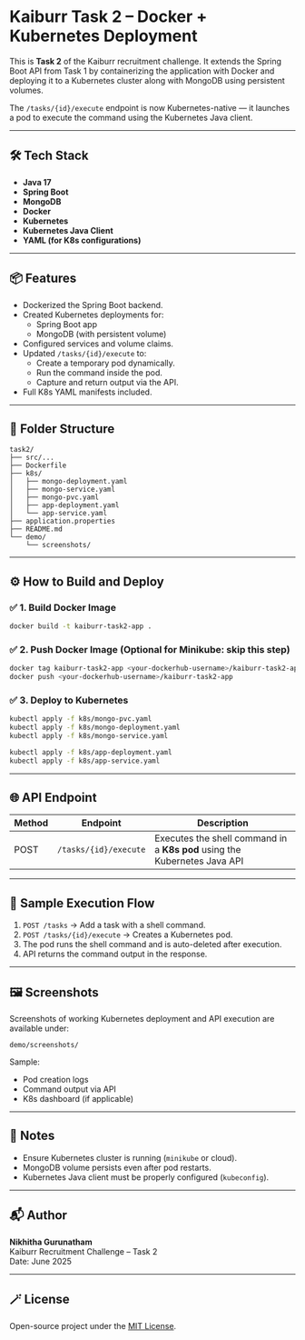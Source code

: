 
# Kaiburr Task 2 – Docker + Kubernetes Deployment

This is **Task 2** of the Kaiburr recruitment challenge. It extends the Spring Boot API from Task 1 by containerizing the application with Docker and deploying it to a Kubernetes cluster along with MongoDB using persistent volumes.

The `/tasks/{id}/execute` endpoint is now Kubernetes-native — it launches a pod to execute the command using the Kubernetes Java client.

---

## 🛠️ Tech Stack

- **Java 17**
- **Spring Boot**
- **MongoDB**
- **Docker**
- **Kubernetes**
- **Kubernetes Java Client**
- **YAML (for K8s configurations)**

---

## 📦 Features

- Dockerized the Spring Boot backend.
- Created Kubernetes deployments for:
  - Spring Boot app
  - MongoDB (with persistent volume)
- Configured services and volume claims.
- Updated `/tasks/{id}/execute` to:
  - Create a temporary pod dynamically.
  - Run the command inside the pod.
  - Capture and return output via the API.
- Full K8s YAML manifests included.

---

## 📁 Folder Structure

```
task2/
├── src/...
├── Dockerfile
├── k8s/
│   ├── mongo-deployment.yaml
│   ├── mongo-service.yaml
│   ├── mongo-pvc.yaml
│   ├── app-deployment.yaml
│   └── app-service.yaml
├── application.properties
├── README.md
└── demo/
    └── screenshots/
```

---

## ⚙️ How to Build and Deploy

### ✅ 1. Build Docker Image

```bash
docker build -t kaiburr-task2-app .
```

### ✅ 2. Push Docker Image (Optional for Minikube: skip this step)

```bash
docker tag kaiburr-task2-app <your-dockerhub-username>/kaiburr-task2-app
docker push <your-dockerhub-username>/kaiburr-task2-app
```

### ✅ 3. Deploy to Kubernetes

```bash
kubectl apply -f k8s/mongo-pvc.yaml
kubectl apply -f k8s/mongo-deployment.yaml
kubectl apply -f k8s/mongo-service.yaml

kubectl apply -f k8s/app-deployment.yaml
kubectl apply -f k8s/app-service.yaml
```

---

## 🌐 API Endpoint

| Method | Endpoint                 | Description                        |
|--------|--------------------------|------------------------------------|
| POST   | `/tasks/{id}/execute`    | Executes the shell command in a **K8s pod** using the Kubernetes Java API |

---

## 🧪 Sample Execution Flow

1. `POST /tasks` → Add a task with a shell command.
2. `POST /tasks/{id}/execute` → Creates a Kubernetes pod.
3. The pod runs the shell command and is auto-deleted after execution.
4. API returns the command output in the response.

---

## 🖼️ Screenshots

Screenshots of working Kubernetes deployment and API execution are available under:

```
demo/screenshots/
```

Sample:
- Pod creation logs
- Command output via API
- K8s dashboard (if applicable)

---

## 📝 Notes

- Ensure Kubernetes cluster is running (`minikube` or cloud).
- MongoDB volume persists even after pod restarts.
- Kubernetes Java client must be properly configured (`kubeconfig`).

---

## 📬 Author

**Nikhitha Gurunatham**  
Kaiburr Recruitment Challenge – Task 2  
Date: June 2025

---

## 🪄 License

Open-source project under the [MIT License](LICENSE).
